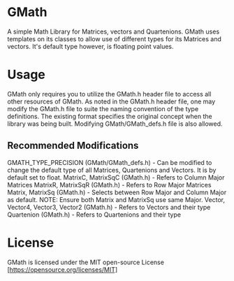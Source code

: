 # GMath
A simple Math Library for Matrices, vectors and Quartenions.
GMath uses templates on its classes to allow use of different types for its Matrices and vectors.
It's default type however, is floating point values.

# Usage
GMath only requires you to utilize the GMath.h header file to access all other resources of GMath.
As noted in the GMath.h header file, one may modify the GMath.h file to suite the naming convention
of the type definitions. The existing format specifies the original concept when the library was being
built. Modifying GMath/GMath_defs.h file is also allowed.

## Recommended Modifications
GMATH_TYPE_PRECISION (GMath/GMath_defs.h) - Can be modified to change the default type of all Matrices, Quartenions and Vectors. It is by default set to float.
MatrixC, MatrixSqC (GMath.h) - Refers to Column Major Matrices
MatrixR, MatrixSqR (GMath.h) - Refers to Row Major Matrices
Matrix, MatrixSq (GMath.h) - Selects between Row Major and Column Major as default. NOTE: Ensure both Matrix and MatrixSq use same Major.
Vector, Vector4, Vector3, Vector2 (GMath.h) - Refers to Vectors and their type
Quartenion (GMath.h) - Refers to Quartenions and their type

# License
GMath is licensed under the MIT open-source License [https://opensource.org/licenses/MIT]
